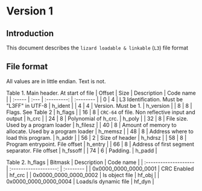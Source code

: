 # Version 1
## Introduction
This document describes the `lizard loadable & linkable` (`L3`) file format
## File format
All values are in little endian. Text is not.

Table 1.  Main header. At start of file
| Offset | Size | Description                                       | Code name |
| :----- | :--- | :---------:                                       | :-------- |
| 0      | 4    | L3 Identification. Must be "L3FF" in UTF-8        | h_ident   |
| 4      | 4    | Version. Must be 1.                               | h_version |
| 8      | 8    | Flags. See Table 2                                | h_flags   |
| 16     | 8    | `CRC-64` of file. Non reflective input and output | h_crc     |
| 24     | 8    | Polynomial of h_crc.                              | h_poly    |
| 32     | 8    | File size. Used by a program loader               | h_filesz  |
| 40     | 8    | Amount of memory to allocate. Used by a program loader | h_memsz |
| 48     | 8    | Address where to load this program.               | h_addr    |
| 56     | 2    | Size of header                                    | h_hdrsz   |
| 58     | 8    | Program entrypoint. File offset                   | h_entry   |
| 66     | 8    | Address of first segment separator. File offset   | h_fssoff  |
| 74     | 6    | Padding.                                          | h_padd    |

Table 2. h_flags
| Bitmask               | Description           | Code name |
| :-------------------- | :-------------------: | :-------- |
| 0x0000_0000_0000_0001 | CRC Enabled           | hf_crc    |
| 0x0000_0000_0000_0002 | Is object file        | hf_obj    |
| 0x0000_0000_0000_0004 | Loads/is dynamic file | hf_dyn    |